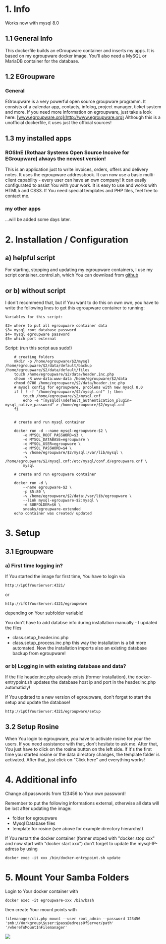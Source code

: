 # 1. Info

Works now with mysql 8.0


## 1.1 General Info

This dockerfile builds an eGroupware container and inserts my apps. It is based on my egroupware docker image.
You'll also need a MySQL or MariaDB container for the database.

## 1.2 EGroupware
### General
EGroupware is a very powerful open source groupware programm. It consists of a calendar app, contacts, infolog, project manager, ticket system and more.
If you need more information on egroupware, just take a look here: [www.egroupware.org](http://www.egroupware.org)
Although this is a unofficial dockerfile, it uses just the official sources! 


## 1.3 my installed apps
### ROSInE (Rothaar Systems Open Source Incoive for EGroupware) always the newest version!

This is an application just to write invoices, orders, offers and delivery notes. It uses the egroupware addressbook.
It can now use a basic 	multi-client capability - every user can have an own company!
It can easily configurated to assist You with your work. It is easy to use and works with HTML5 and CSS3. If You need special templates and PHP files, feel free to contact me.

### my other apps
...will be added some days later.

# 2. Installation / Configuration
## a) helpful script 
For starting, stopping and updating my egroupware containers, I use my script container_control.sh, which You can download from 
[github](https://github.com/sneakyx/egroupwareserver_extended/blob/master/assets/container_control.sh)

## or b) without script
I don't recommend that, but if You want to do this on own own, you have to write the following lines to get this egroupware container to running:

    Variables for this script:
    
    $2= where to put all egroupware container data
    $3= mysql root database password
    $4= mysql egroupware password
    $5= which port external

Script: (run this script aus sudo!)

        # creating folders
		mkdir -p /home/egroupware/$2/mysql /home/egroupware/$2/data/default/backup /home/egroupware/$2/data/default/files
		touch /home/egroupware/$2/data/header.inc.php
        chown -R www-data:www-data /home/egroupware/$2/data
        chmod 0700 /home/egroupware/$2/data/header.inc.php
        # mysql config for egroupware, problems with new mysql 8.0
        if [ ! -f "/home/egroupware/$2/mysql.cnf" ]; then
            touch /home/egroupware/$2/mysql.cnf
            echo -e "[mysqld]\ndefault_authentication_plugin= mysql_native_password" > /home/egroupware/$2/mysql.cnf
        fi


		# create and run mysql container

		docker run -d --name mysql-egroupware-$2 \
			-e MYSQL_ROOT_PASSWORD=$3 \
			-e MYSQL_DATABASE=egroupware \
			-e MYSQL_USER=egroupware \
			-e MYSQL_PASSWORD=$4 \
			-v /home/egroupware/$2/mysql:/var/lib/mysql \
			-v /home/egroupware/$2/mysql.cnf:/etc/mysql/conf.d/egroupware.cnf \
			mysql
		
		# create and run egroupware container
		
		docker run -d \
			--name egroupware-$2 \
			-p $5:80 \
			-v /home/egroupware/$2/data:/var/lib/egroupware \
			--link mysql-egroupware-$2:mysql \
			-e SUBFOLDER=$6 \
			sneaky/egroupware-extended
		echo container was created/ updated 

# 3. Setup 
## 3.1 Egroupware
### a) First time logging in?
If You started the image for first time, You have to login via
	
	http://ipOfYourServer:4321/
or

	http://ifOfYourServer:4321/egroupware

depending on Your subfolder variable!

You don't have to add databse info during installation manually - I updated the files 
- class.setup_header.inc.php
- class.setup_process.inc.php
this way the installation is a bit more automated.
Now the installation imports also an existing database backup from egroupware!    
   
### or b) Logging in with existing database and data? 

If the file header.inc.php already exists (former installation), the docker-entrypoint.sh updates the database host ip and port in the header.inc.php automaticly!
 
If You updated to a new version of egroupware, don't forget to start the setup and update the database! 

	http://ipOfYourServer:4321/egroupware/setup 

## 3.2 Setup Rosine
When You login to egroupware, you have to activate rosine for your the users. If you need assistance with that, don't hesitate to ask me.
After that, You just have to click on the rosine button on the left side. If it's the first time you started rosine or the data directory changes, the template folder is activated. After that, just click on "Click here"  and everything works! 

# 4. Additional info
Change all passwords from 123456 to Your own password! 

Remember to put the following informations external, otherwise all data will be lost after updating the image:
- folder for egroupware
- Mysql Database files
- template for rosine
(see above for example directory hierarchy!)

If You restart the docker container (former stoped with "docker stop xxx" and now start with "docker start xxx") don't forget to update the mysql-IP-adress by using

	docker exec -it xxx /bin/docker-entrypoint.sh update
	
# 5. Mount Your Samba Folders
Login to Your docker container with

	docker exec -it egroupware-xxx /bin/bash
then create Your mount points with

	filemanager/cli.php mount --user root_admin --password 123456 'smb://Workgroup\$user:$pass@adressOfServer/path' '/whereToMountInFilemanager'

	

[![](https://images.microbadger.com/badges/image/sneaky/egroupware-extended.svg)](http://microbadger.com/images/sneaky/egroupware-extended "Get your own image badge on microbadger.com")